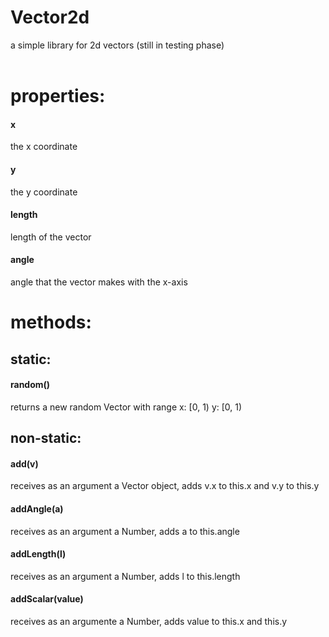 # Vector2d
a simple library for 2d vectors (still in testing phase)
<br>
<br>
<h1>properties:</h1>
<h4>x</h4>
the x coordinate
<h4>y</h4>
the y coordinate
<h4>length</h4>
length of the vector
<h4>angle</h4>
angle that the vector makes with the x-axis
<h1>methods:</h1>
<h2>static:</h2>
<h4>random()</h4>
returns a new random Vector with range x: [0, 1) y: [0, 1)
<h2>non-static:</h2>
<h4>add(v)</h4>
receives as an argument a Vector object, adds v.x to this.x and v.y to this.y
<h4>addAngle(a)</h4>
receives as an argument a Number, adds a to this.angle
<h4>addLength(l)</h4>
receives as an argument a Number, adds l to this.length
<h4>addScalar(value)</h4>
receives as an argumente a Number, adds value to this.x and this.y
